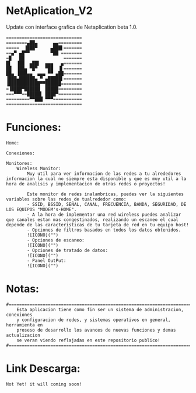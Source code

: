 # NetAplication_V2
 Update con interface grafica de Netaplication beta 1.0.

    =============================
    ========▄██▄      ▄▄=========
    =====  ▐███▀     ▄███▌=======
    ==▄▀ ▄█▀▀        ▀██ ========
    =█   ██               =======
    █▌  ▐██  ▄██▌  ▄▄▄   ▄=======
    ██  ▐██▄ ▀█▀   ▀██  ▐▌=======
    ██▄ ▐███▄▄  ▄▄▄ ▀▀ ▄██=======
    ▐███▄██████▄ ▀ ▄█████▌=======
    ▐████████████▀▀██████========
    =▐████▀██████  █████=========
    ===▀▀▀==█████▌ ████▀=========
    =========▀▀███ ▀▀▀===========
    =============================

# Funciones:
    Home:

    Conexiones: 

    Monitores:
    	Wireless Monitor:
    		Muy util para ver informacion de las redes a tu alrededores informacion la cual no siempre esta disponible y que es muy util a la hora de analisis y implementacion de otras redes o proyectos!

    		Este monitor de redes inalambricas, puedes ver la siguientes variables sobre las redes de tualrededor como:
    		- SSID, BSSID, SEÑAL, CANAL, FRECUENCIA, BANDA, SEGURIDAD, DE LOS EQUIPOS "MODEM's-HOME".
    		- A la hora de implementar una red wireless puedes analizar que canales estan mas congestinados, realizando un escaneo el cual depende de las caracteristicas de tu tarjeta de red en tu equipo host!
    		- Opciones de filtros basados en todos los datos obtenidos.
    		![ICONO]("")
    		- Opciones de escaneo:
    		![ICONO]("")
    		- Opciones de tratado de datos:
    		![ICONO]("")
    		- Panel OutPut:
    		![ICONO]("")


# Notas:
    #===================================================================================#
    	Esta aplicacion tiene como fin ser un sistema de administracion, conexiones 
    	y configuracion de redes, y sistemas operativos en general, herramienta en 
    	proseso de desarrollo los avances de nuevas funciones y demas actualizacion 
    	se veran viendo reflajadas en este repositorio publico!
    #===================================================================================#

# Link Descarga:
    Not Yet! it will coming soon!

